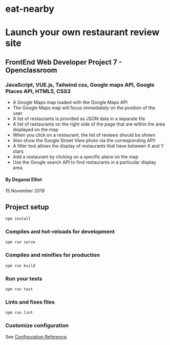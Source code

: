 # eat-nearby
# Launch your own restaurant review site
## FrontEnd Web Developer Project 7 - Openclassroom
### JavaScript, VUE.js, Tailwind css, Google maps API, Google Places API, HTML5, CSS3

* A Google Maps map loaded with the Google Maps API
* The Google Maps map will focus immediately on the position of the user.
* A list of restaurants is provided as JSON data in a separate file
* A list of restaurants on the right side of the page that are within the area displayed on the map
* When you click on a restaurant, the list of reviews should be shown
* Also show the Google Street View photo via the corresponding API! 
* A filter tool allows the display of restaurants that have between X and Y stars
* Add a restaurant by clicking on a specific place on the map
* Use the Google search API to find restaurants in a particular display area.

#### By Deganai Elliot
15 November 2019

## Project setup
```
npm install
```

### Compiles and hot-reloads for development
```
npm run serve
```

### Compiles and minifies for production
```
npm run build
```

### Run your tests
```
npm run test
```

### Lints and fixes files
```
npm run lint
```

### Customize configuration
See [Configuration Reference](https://cli.vuejs.org/config/).

